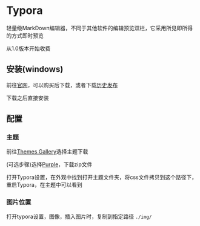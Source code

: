 # Typora

轻量级MarkDown编辑器，不同于其他软件的编辑预览双栏，它采用所见即所得的方式即时预览

从1.0版本开始收费

## 安装(windows)

前往[官网](https://typora.io/)，可以购买后下载，或者下载[历史发布](https://typora.io/releases/all)

下载之后直接安装

## 配置

### 主题

前往[Themes Gallery](https://theme.typora.io/)选择主题下载

(可选步骤)选择[Purple](https://theme.typora.io/theme/Purple/)，下载zip文件

打开Typora设置，在外观中找到打开主题文件夹，将css文件拷贝到这个路径下，重启Typora，在主题中可以看到

### 图片位置

打开typora设置，图像，插入图片时，复制到指定路径 `./img/`
